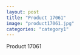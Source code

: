```yaml
---
layout: post
title: "Product 17061"
image: "product17061.jpg"
categories: "category1"
---
```

Product 17061
